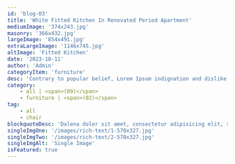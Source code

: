 ```yaml
---
id: 'blog-03'
title: 'White Fitted Kitchen In Renovated Period Apartment'
mediumImage: '374x243.jpg'
masonry: '366x432.jpg'
largeImage: '854x491.jpg'
extraLargeImage: '1146x745.jpg'
altImage: 'Fitted Kitchen'
date: '2023-10-11'
author: 'Admin'
categoryItem: 'furniture'
desc: 'Contrary to popular belief, Lorem Ipsum indignation and dislike men who are so beguiled and demoralized by the charms of pleasure of the moment, so blinded by desire, that they cannot foresee the pain and trouble that are bound to ensue; and equal blame belongs to those who fail in…'
category:
    - all | <span>(09)</span>
    - furniture | <span>(02)</span>
tag:
    - all
    - chair
blockquoteDesc: 'Dalena dolor sit amet, consectetur adipisicing elit, sed do eiusmod tempor incididunt ut labore etyt dolore magna aliqua. Ut enim ad minim veniam, quis nostrud exercitation ullamco laboris nisi utino aliquip ex ea commodo consequat.'
singleImgOne: '/images/rich-text/1-570x327.jpg'
singleImgTwo: '/images/rich-text/2-570x327.jpg'
singleImgAlt: 'Single Image'
isFeatured: true
---
```

